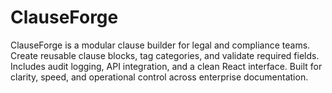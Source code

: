 # ClauseForge
ClauseForge is a modular clause builder for legal and compliance teams. Create reusable clause blocks, tag categories, and validate required fields. Includes audit logging, API integration, and a clean React interface. Built for clarity, speed, and operational control across enterprise documentation.
